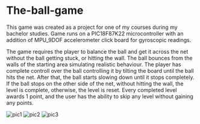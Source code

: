 # The-ball-game
This game was created as a project for one of my courses during my bachelor studies. Game runs on a PIC18F87K22 microcontroller with an addition of MPU_9DOF accelerometer click board for gyroscopic readings. 

The game requires the player to balance the ball and get it across the net without the ball getting stuck, or hitting the wall. The ball bounces 
from the walls of the starting area simulating realistic behaviour. The player has complete controll over the ball controlling it by tilting the board until the 
ball hits the net. After that, the ball starts slowing down until it stops completely. If the ball stops on the other side of the net, without hitting the wall, the 
level is complete, otherwise, the level is reset. Every completed level awards 1 point, and the user has the ability to skip any level without gaining any points.


![pic1](https://user-images.githubusercontent.com/25333806/159535997-78334555-2823-462e-8bd6-55bbb69ff625.png)
![pic2](https://user-images.githubusercontent.com/25333806/159536007-1b934d47-d982-44d8-b0f6-abe2533c35d3.png)
![pic3](https://user-images.githubusercontent.com/25333806/159536010-eff52590-5381-4a36-910a-e8add43cbc96.png)

